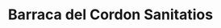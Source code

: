 ---
title: "Barraca del Cordon Sanitatios"
url: /montevideo/barraca-del-cordon-sanitatios/
shop: hardware
---